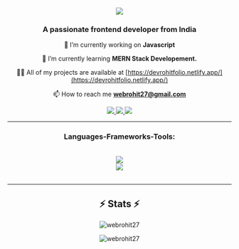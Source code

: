 <h1 align="center">
    <img src="https://readme-typing-svg.herokuapp.com/?font=Righteous&size=35&center=true&vCenter=true&width=500&height=70&duration=4000&lines=Hi+There!+👋;+I'm+Rohit+Rodge!;" />
</h1>
<h3 align="center">A passionate frontend developer from India</h3>
<div align="center">
  
 🔭 I’m currently working on **Javascript**

 🌱 I’m currently learning **MERN Stack Developement.**

 👨‍💻 All of my projects are available at [https://devrohitfolio.netlify.app/](https://devrohitfolio.netlify.app/)

 📫 How to reach me **webrohit27@gmail.com**

 </div>

 <div align="center"> 
  <a href="webrohit27@gmail.com">
    <img src="https://img.shields.io/badge/Gmail-333333?style=for-the-badge&logo=gmail&logoColor=red" />
  </a>
  <a href="https://www.linkedin.com/in/rohit-rodge/" target="_blank">
    <img src="https://img.shields.io/badge/LinkedIn-0077B5?style=for-the-badge&logo=linkedin&logoColor=white" target="_blank" />
  </a>
  <a href="https://devrohitfolio.netlify.app/" target="_blank">
     <img src="https://img.shields.io/badge/Portfolio-FF5722?style=for-the-badge&logo=todoist&logoColor=white" target="_blank" /> <!-- sqlite, safari, google-chrome are other good icon options -->
  </a>
</div>

 <hr/>

<h3 align="center">Languages-Frameworks-Tools:</h3>
<br/>
<div align="center">
    <img src="https://skillicons.dev/icons?i=react,bootstrap,html,css,vscode,github,tailwind,git" />
  <br/>
    <img src="https://skillicons.dev/icons?i=nodejs,javascript,express,mongodb,nextjs,mysql" /><br>
</div>

<br/>
<hr/>

<h2 align="center">⚡ Stats ⚡</h2>

<div align="center">
<p><img  src="https://github-readme-stats.vercel.app/api/top-langs?username=webrohit27&show_icons=true&locale=en&layout=compact" alt="webrohit27" /></p>

<p><img  src="https://github-readme-streak-stats.herokuapp.com/?user=webrohit27&" alt="webrohit27" /></p>
</div>

